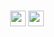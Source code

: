 <h3 align="center"></h3>

<p align="center">
    <img src="https://img.shields.io/badge/Visual%20Studio%20Code-%2320232a?style=for-the-badge&logo=visualstudiocode&logoColor=0078d7" height="25" />
    <img src="https://img.shields.io/badge/javascript-%2320232a.svg?style=for-the-badge&logo=javascript&logoColor=%23F7DF1E"  height="25"/>
<!--
-------------------------------------------------


About me
--------------

* I born in **July 5, 2003** and raised in **Philippines**,
* I’m currently working on **Discord Bot**,
* I’m currently learning **SQL** and **JavaScript**,
* my Pronouns is **He/Him**.

--------------

Languages:
--------------

* `Python`, 
* `C++`, 
* `C`, 
* `JavaScript`, 
* `SQL`, 
* `Pawn`,
    - a programming language based on `C` language.
* `HTML & CSS`.

--------------

Hobbies
--------------

I like playing `SA-MP`, `Mobile Legends: Bang Bang`, `Pointblank`, `Valorant`.

--------------

How to Contact me?
--------------

You can DM me on my **Discord** account.

__**Discord**__: `Tiaaan.#5777`

--------------

My Discord Bot:
[Invite link here](https://discord.com/api/oauth2/authorize?client_id=914404653054197780&permissions=8&scope=bot%20applications.commands)



**TianEscobar/TianEscobar** is a ✨ _special_ ✨ repository because its `README.md` (this file) appears on your GitHub profile.

Here are some ideas to get you started:

- 🔭 I’m currently working on ...
- 🌱 I’m currently learning ...
- 👯 I’m looking to collaborate on ...
- 🤔 I’m looking for help with ...
- 💬 Ask me about ...
- 📫 How to reach me: ...
- 😄 Pronouns: ...
- ⚡ Fun fact: ...
-->
